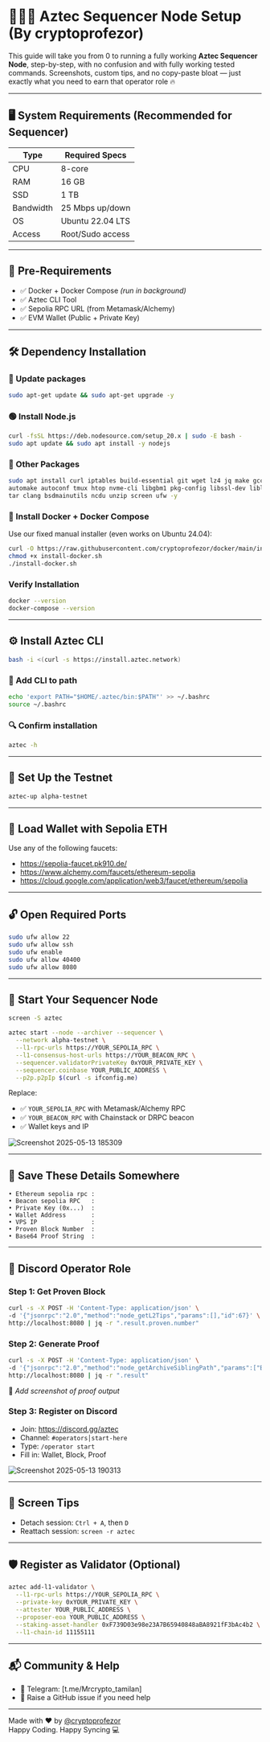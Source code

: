 # 👨🏻‍💻 Aztec Sequencer Node Setup (By cryptoprofezor)

This guide will take you from 0 to running a fully working **Aztec Sequencer Node**, step-by-step, with no confusion and with fully working tested commands. Screenshots, custom tips, and no copy-paste bloat — just exactly what you need to earn that operator role 🔥

---

## 🖥️ System Requirements (Recommended for Sequencer)

| Type         | Required Specs         |
|--------------|------------------------|
| CPU          | 8-core                 |
| RAM          | 16 GB                  |
| SSD          | 1 TB                   |
| Bandwidth    | 25 Mbps up/down        |
| OS           | Ubuntu 22.04 LTS       |
| Access       | Root/Sudo access       |

---

## 🔧 Pre-Requirements

- ✅ Docker + Docker Compose *(run in background)*
- ✅ Aztec CLI Tool
- ✅ Sepolia RPC URL (from Metamask/Alchemy)
- ✅ EVM Wallet (Public + Private Key)

---

## 🛠 Dependency Installation

### 🔁 Update packages
```bash
sudo apt-get update && sudo apt-get upgrade -y
```

### 🟢 Install Node.js
```bash
curl -fsSL https://deb.nodesource.com/setup_20.x | sudo -E bash -
sudo apt update && sudo apt install -y nodejs
```

### 🔨 Other Packages
```bash
sudo apt install curl iptables build-essential git wget lz4 jq make gcc nano \
automake autoconf tmux htop nvme-cli libgbm1 pkg-config libssl-dev libleveldb-dev \
tar clang bsdmainutils ncdu unzip screen ufw -y
```

### 🐳 Install Docker + Docker Compose
Use our fixed manual installer (even works on Ubuntu 24.04):
```bash
curl -O https://raw.githubusercontent.com/cryptoprofezor/docker/main/install-docker.sh
chmod +x install-docker.sh
./install-docker.sh
```

### Verify Installation

```bash
docker --version
docker-compose --version
```

---

## ⚙️ Install Aztec CLI
```bash
bash -i <(curl -s https://install.aztec.network)
```

### 🧠 Add CLI to path
```bash
echo 'export PATH="$HOME/.aztec/bin:$PATH"' >> ~/.bashrc
source ~/.bashrc
```

### 🔍 Confirm installation
```bash
aztec -h
```

---

## 🧪 Set Up the Testnet
```bash
aztec-up alpha-testnet
```

---

## 💸 Load Wallet with Sepolia ETH
Use any of the following faucets:
- https://sepolia-faucet.pk910.de/
- https://www.alchemy.com/faucets/ethereum-sepolia
- https://cloud.google.com/application/web3/faucet/ethereum/sepolia

---

## 🔓 Open Required Ports
```bash
sudo ufw allow 22
sudo ufw allow ssh
sudo ufw enable
sudo ufw allow 40400
sudo ufw allow 8080
```

---

## 🧬 Start Your Sequencer Node
```bash
screen -S aztec
```

```bash
aztec start --node --archiver --sequencer \
  --network alpha-testnet \
  --l1-rpc-urls https://YOUR_SEPOLIA_RPC \
  --l1-consensus-host-urls https://YOUR_BEACON_RPC \
  --sequencer.validatorPrivateKey 0xYOUR_PRIVATE_KEY \
  --sequencer.coinbase YOUR_PUBLIC_ADDRESS \
  --p2p.p2pIp $(curl -s ifconfig.me)
```

Replace:
- ✅ `YOUR_SEPOLIA_RPC` with Metamask/Alchemy RPC
- ✅ `YOUR_BEACON_RPC` with Chainstack or DRPC beacon
- ✅ Wallet keys and IP

![Screenshot 2025-05-13 185309](https://github.com/user-attachments/assets/4c999a3e-e059-40ab-9699-c8caae097d56)


---

## 💾 Save These Details Somewhere
```
• Ethereum sepolia rpc :
• Beacon sepolia RPC   :
• Private Key (0x...)  :
• Wallet Address       :
• VPS IP               :
• Proven Block Number  :
• Base64 Proof String  :
```

---

## 🎯 Discord Operator Role

### Step 1: Get Proven Block
```bash
curl -s -X POST -H 'Content-Type: application/json' \
-d '{"jsonrpc":"2.0","method":"node_getL2Tips","params":[],"id":67}' \
http://localhost:8080 | jq -r ".result.proven.number"
```

### Step 2: Generate Proof
```bash
curl -s -X POST -H 'Content-Type: application/json' \
-d '{"jsonrpc":"2.0","method":"node_getArchiveSiblingPath","params":["BLOCK","BLOCK"],"id":67}' \
http://localhost:8080 | jq -r ".result"
```

📸 *Add screenshot of proof output*

### Step 3: Register on Discord
- Join: https://discord.gg/aztec
- Channel: `#operators│start-here`
- Type: `/operator start`
- Fill in: Wallet, Block, Proof

![Screenshot 2025-05-13 190313](https://github.com/user-attachments/assets/3e1898ef-28fc-4e77-90e0-8439e30111a1)


---

## 🔁 Screen Tips
- Detach session: `Ctrl + A`, then `D`
- Reattach session: `screen -r aztec`

---

## 🛡 Register as Validator (Optional)
```bash
aztec add-l1-validator \
  --l1-rpc-urls https://YOUR_SEPOLIA_RPC \
  --private-key 0xYOUR_PRIVATE_KEY \
  --attester YOUR_PUBLIC_ADDRESS \
  --proposer-eoa YOUR_PUBLIC_ADDRESS \
  --staking-asset-handler 0xF739D03e98e23A7B65940848aBA8921fF3bAc4b2 \
  --l1-chain-id 11155111
```

---

## 📬 Community & Help

- 📣 Telegram: [t.me/Mrcrypto_tamilan]
- 🐛 Raise a GitHub issue if you need help

---

Made with ❤️ by [@cryptoprofezor](https://github.com/cryptoprofezor)  
Happy Coding. Happy Syncing 💻

